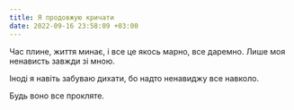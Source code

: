 ```yaml
---
title: Я продовжую кричати
date: 2022-09-16 23:58:09 +03:00
---
```


Час плине, життя минає, і все це якось марно, все даремно. Лише моя ненависть завжди зі мною.

Іноді я навіть забуваю дихати, бо надто ненавиджу все навколо.

Будь воно все прокляте.
